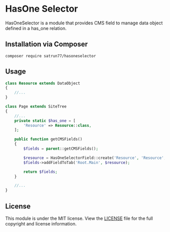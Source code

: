 # HasOne Selector

HasOneSelector is a module that provides CMS field to manage data object defined in a has_one relation.

## Installation via Composer
	composer require satrun77/hasoneselector

## Usage

```php
class Resource extends DataObject
{
    //...
}

class Page extends SiteTree
{
    //...
    private static $has_one = [
        'Resource' => Resource::class,
    ];

    public function getCMSFields()
    {
        $fields = parent::getCMSFields();

        $resource = HasOneSelectorField::create('Resource', 'Resource', $this, Resource::class);
        $fields->addFieldToTab('Root.Main', $resource);

        return $fields;
    }

    //...
}
```

## License

This module is under the MIT license. View the [LICENSE](LICENSE.md) file for the full copyright and license information.
